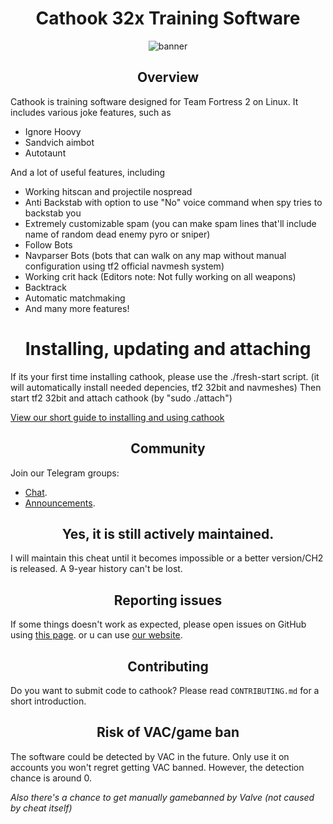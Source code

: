 <div align="center">

# Cathook 32x Training Software

</div>

<div align="center">
    <img src="https://i.ibb.co/FHM2JXY/cathook.png" alt="banner">
</div>

<div align="center">

## Overview

</div>


Cathook is training software designed for Team Fortress 2 on Linux. It includes various joke features, such as

* Ignore Hoovy
* Sandvich aimbot
* Autotaunt

And a lot of useful features, including

* Working hitscan and projectile nospread
* Anti Backstab with option to use "No" voice command when spy tries to backstab you
* Extremely customizable spam (you can make spam lines that'll include name of random dead enemy pyro or sniper)
* Follow Bots
* Navparser Bots (bots that can walk on any map without manual configuration using tf2 official navmesh system)
* Working crit hack (Editors note: Not fully working on all weapons)
* Backtrack
* Automatic matchmaking
* And many more features!

<div align="center">

# Installing, updating and attaching

</div>

If its your first time installing cathook, please use the ./fresh-start script.
(it will automatically install needed depencies, tf2 32bit and navmeshes)
Then start tf2 32bit and attach cathook (by "sudo ./attach")

[View our short guide to installing and using cathook](https://cathook.org/docs) 

<div align="center">

## Community

</div>
Join our Telegram groups:

- [Chat](https://t.me/cathookcom).
- [Announcements](https://t.me/cathookmel).
<div align="center">

## Yes, it is still actively maintained.

</div>

I will maintain this cheat until it becomes impossible or a better version/CH2 is released.
A 9-year history can't be lost.

<div align="center">

## Reporting issues

</div>

If some things doesn't work as expected, please open issues on GitHub using [this page](https://github.com/mlemlody/cathook/issues).
or u can use [our website](https://cathook.org/support).

<div align="center">

## Contributing

</div>

Do you want to submit code to cathook? Please read `CONTRIBUTING.md` for a short introduction.

<div align="center">

## Risk of VAC/game ban

</div>

The software could be detected by VAC in the future. Only use it on accounts you won't regret getting VAC banned. However, the detection chance is around 0.

*Also there's a chance to get manually gamebanned by Valve (not caused by cheat itself)*
